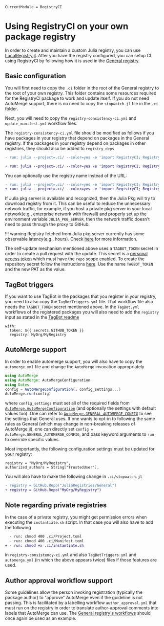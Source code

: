 ```@meta
CurrentModule = RegistryCI
```

# Using RegistryCI on your own package registry

In order to create and maintain a custom Julia registry, you can use [LocalRegistry.jl](https://github.com/GunnarFarneback/LocalRegistry.jl).
After you have the registry configured, you can setup CI using RegistryCI by following how it is used in the
[General registry](https://github.com/JuliaRegistries/General).

## Basic configuration

You will first need to copy the `.ci` folder in the root of the General registry to the root of your own registry. This folder contains some resources required for the RegistryCI package to work and update itself. If you do not need AutoMerge support, there is no need to copy the
`stopwatch.jl` file in the `.ci` folder.

Next, you will need to copy the `registry-consistency-ci.yml` and `update_manifest.yml` workflow files.

The `registry-consistency-ci.yml` file should be modified as follows if you have packages in your registry that depend on packages in the General registry.
If the packages in your registry depend on packages in other registries, they should also be added to `registry_deps`
```diff
- run: julia --project=.ci/ --color=yes -e 'import RegistryCI; RegistryCI.test()'

+ run: julia --project=.ci/ --color=yes -e 'import RegistryCI; RegistryCI.test(registry_deps=["https://github.com/JuliaRegistries/General"])'
```

You can optionally use the registry name instead of the URL:
```diff
- run: julia --project=.ci/ --color=yes -e 'import RegistryCI; RegistryCI.test()'
+ run: julia --project=.ci/ --color=yes -e 'import RegistryCI; RegistryCI.test(registry_deps=["General"])'
```
If Julia pkg server is available and recognized, then the Julia Pkg will try to download registry from it. This can be useful to reduce the
unnecessary network traffic, for example, if you host a private pkg server in your local network(e.g., enterprise network with firewall)
and properly set up the environment variable `JULIA_PKG_SERVER`, then the network traffic doesn't need to pass through the proxy to GitHub.

!!! warning
    Registry fetched from Julia pkg server currently has some observable latency(e.g., hours). Check [here](https://github.com/JuliaRegistries/General/issues/16777) for more information.

The self-update mechanism mentioned above uses a `TAGBOT_TOKEN` secret in order to create a pull request with the update.
This secret is a [personal access token](https://help.github.com/en/github/authenticating-to-github/creating-a-personal-access-token-for-the-command-line#creating-a-token) which must have the `repo` scope enabled.
To create the repository secret follow the instructions [here](https://help.github.com/en/actions/automating-your-workflow-with-github-actions/creating-and-using-encrypted-secrets#creating-encrypted-secrets). Use the name `TAGBOT_TOKEN` and the new PAT as the value.

## TagBot triggers

If you want to use TagBot in the packages that you register in your registry, you need to also copy the `TagBotTriggers.yml` file.
That workflow file also needs the `TAGBOT_TOKEN` secret mentioned above.
In the `TagBot.yml` workflows of the registered packages you will also need to add the `registry` input as stated in the [TagBot readme](https://github.com/JuliaRegistries/TagBot#custom-registries)

```
with:
  token: ${{ secrets.GITHUB_TOKEN }}
  registry: MyOrg/MyRegistry
```

## AutoMerge support

In order to enable automerge support, you will also have to copy the `automerge.yml` file and change the `AutoMerge` invocation appropriately

```julia
using AutoMerge
using AutoMerge: AutoMergeConfiguration
using Dates
config = AutoMergeConfiguration(; config_settings...)
AutoMerge.run(config)
```
where `config_settings` must set all of the required fields from [`AutoMerge.AutoMergeConfiguration`](@ref) (and optionally the settings with default values too). One can refer to [`AutoMerge.GENERAL_AUTOMERGE_CONFIG`](@ref) to see the settings that General uses. If one wants to opt-in to following the same rules as General (which may change in non-breaking releases of AutoMerge.jl), one can directly set `config = AutoMerge.GENERAL_AUTOMERGE_CONFIG`, and pass keyword arguments to `run` to override specific values.

Most importantly, the following configuration settings must be updated for your registry:
```
registry = "MyOrg/MyRegistry",
authorized_authors = String["TrustedUser"],
```

You will also have to make the following change in `.ci/stopwatch.jl`

```diff
- registry = GitHub.Repo("JuliaRegistries/General")
+ registry = GitHub.Repo("MyOrg/MyRegistry")
```

## Note regarding private registries

In the case of a private registry, you might get permission errors when executing the `instantiate.sh` script.
In that case you will also have to add the following
```diff
  - run: chmod 400 .ci/Project.toml
  - run: chmod 400 .ci/Manifest.toml
+ - run: chmod +x .ci/instantiate.sh
```
in `registry-consistency-ci.yml` and also `TagBotTriggers.yml` and `automerge.yml` (in which the above appears twice) files if those features are used.

## Author approval workflow support

Some guidelines allow the person invoking registration (typically the package author) to "approve" AutoMerge even if the guideline is not passing. This is facilitated by a labelling workflow `author_approval.yml` that must run on the registry in order to translate author-approval comments into labels that AutoMerge can use. The [General registry's workflows](https://github.com/JuliaRegistries/General/tree/master/.github/workflows) should once again be used as an example.
